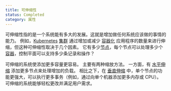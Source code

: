 ```yaml
---
title: 可伸缩性
status: Completed
category: 属性
---
```


可伸缩性指的是一个系统能有多大的发展。这就是增加做任何系统应该做的事情的能力。 例如，[Kubernetes](/zh-cn/kubernetes/) [集群](/zh/cluster/) 通过增加或减少 [容器化](/zh-cn/containerization/) 应用程序的数量来进行伸缩，但这种可伸缩性取决于几个因素。 它有多少[节点](/nodes/)，每个节点可以处理多少个[容器](/zh-cn/container/)，控制平面可以支持多少条记录和操作？

可伸缩的系统使添加更多容量更容易。 主要有两种缩放方法。 一方面，有 [水平伸缩](/horizontal_scaling/) 添加更多节点来处理增加的负载。 相比之下，在 [垂直伸缩](/vertical_scaling/) 中，单个节点的功能更强大，可以执行更多事务（例如，通过向单个机器添加更多内存或 CPU）。 可伸缩的系统能够轻松更改并满足用户需求。
